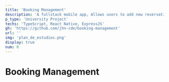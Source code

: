 ```yaml
---
title: 'Booking Management'
description: 'A fullstack mobile app, Allows users to add new reservations and check pending reservations.'
p_type: 'University Project'
techs: 'TypeScript, React Native, ExpressJS'
gh: 'https://github.com/jhn-cde/booking-management'
url: ''
img: 'plan_de_estudios.png'
display: true
num: 0
---
```

# Booking Management
